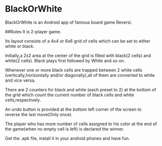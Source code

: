 # BlackOrWhite
BlackOrWhite is an Android app of famous board game Reversi.

##Rules
It is 2-player game.

Its layout consists of a 4x4 or 6x6 grid of cells which can be set to either white or black.

Initially,a 2x2 area at the center of the grid is filled with black(2 cells) and white(2 cells).
Black plays first followed by White and so on.

Whenever one or more black cells are trapped between 2 white cells (vertically,horizontally and/or diagonally),all of them are converted to white and vice versa.

There are 2 counters for black and white (each preset to 2) at the bottom of the grid which count the current number of black cells and white cells,respectively.

An undo button is provided at the bottom left corner of the screen to reverse the last move(Only once).

The player who has more number of cells assigned to his color at the end of the game(when no empty cell is left) is declared the winner.


Get the .apk file, install it in your android phones and have fun.
